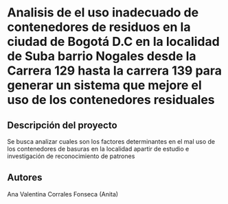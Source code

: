 # Analisis de el uso inadecuado de contenedores de residuos en la ciudad de Bogotá D.C en la localidad de Suba barrio Nogales desde la Carrera 129 hasta la carrera 139 para generar un sistema que mejore el uso de los contenedores residuales

## Descripción del proyecto
Se busca analizar cuales son los factores determinantes en el mal uso de los contenedores de basuras en la localidad apartir de estudio e investigación de reconocimiento de patrones

## Autores
Ana Valentina Corrales Fonseca (Anita)